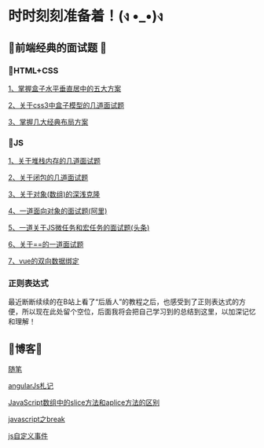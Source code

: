 <!--
 * @Author: zhupengfei6623
 * @Date: 2020-09-14 10:49:24
 * @Description: file content
-->
# 时时刻刻准备着！(ง •_•)ง

## 🔑前端经典的面试题 🔑
### 🍉HTML+CSS
[1、掌握盒子水平垂直居中的五大方案](./面试/html+css/node/掌握盒子水平垂直居中的五大方案.md)

[2、关于css3中盒子模型的几道面试题](./面试/html+css/node/关于css3中盒子模型的几道面试题.md)

[3、掌握几大经典布局方案](./面试/html+css/node/掌握几大经典布局方案.md)
### 🍉JS
[1、关于堆栈内存的几道面试题](./面试/js/node/关于堆栈内存的几道面试题.md)

[2、关于闭包的几道面试题](./面试/js/node/关于闭包的几道面试题.md)

[3、关于对象(数组)的深浅克隆](./面试/js/node/关于对象(数组)的深浅克隆.md)

[4、一道面向对象的面试题(阿里)](./面试/js/node/一道面向对象的面试题(阿里).md)

[5、一道关于JS微任务和宏任务的面试题(头条)](./面试/js/node/一道关于JS微任务和宏任务的面试题(头条).md)

[6、关于==的一道面试题](./面试/js/node/关于==的一道面试题.md)

[7、vue的双向数据绑定](./面试/js/node/vue的双向数据绑定.md)
### 正则表达式
最近断断续续的在B站上看了“后盾人”的教程之后，也感受到了正则表达式的方便，所以现在此处留个空位，后面我将会把自己学习到的总结到这里，以加深记忆和理解！

## 📖博客📖
[随笔](./博客/随笔.md)

[angularJs札记](./博客/angularJs札记.md)

[JavaScript数组中的slice方法和aplice方法的区别](./博客/JavaScript数组中的slice方法和aplice方法的区别.md)

[javascript之break](./博客/javascript之break.md)

[js自定义事件](./博客/js自定义事件.md)
